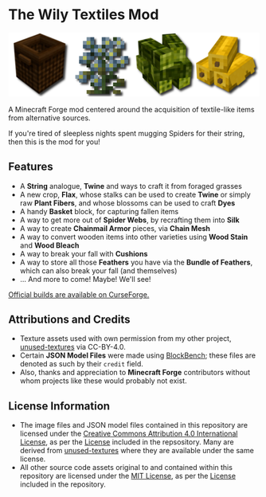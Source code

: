 # The Wily Textiles Mod
![](banner.png)

A Minecraft Forge mod centered around the acquisition of textile-like items from alternative sources.

If you're tired of sleepless nights spent mugging Spiders for their string, then this is the mod for you!

## Features
* A **String** analogue, **Twine** and ways to craft it from foraged grasses
* A new crop, **Flax**, whose stalks can be used to create **Twine** or simply raw **Plant Fibers**, and whose blossoms can be used to craft **Dyes**
* A handy **Basket** block, for capturing fallen items
* A way to get more out of **Spider Webs**, by recrafting them into **Silk**
* A way to create **Chainmail Armor** pieces, via **Chain Mesh**
* A way to convert wooden items into other varieties using **Wood Stain** and **Wood Bleach**
* A way to break your fall with **Cushions**
* A way to store all those **Feathers** you have via the **Bundle of Feathers**, which can also break your fall (and themselves)
* ... And more to come! Maybe! We'll see!

[Official builds are available on CurseForge.](https://www.curseforge.com/minecraft/mc-mods/wily-textiles)

## Attributions and Credits
* Texture assets used with own permission from my other project, [unused-textures](https://github.com/malcolmriley/unused-textures) via CC-BY-4.0.
* Certain **JSON Model Files** were made using [BlockBench](https://blockbench.net); these files are denoted as such by their `credit` field.
* Also, thanks and appreciation to **Minecraft Forge** contributors without whom projects like these would probably not exist.

## License Information
* The image files and JSON model files contained in this repository are licensed under the [Creative Commons Attribution 4.0 International License](https://creativecommons.org/licenses/by/4.0/), as per the [License](LICENSE-CC-BY-4.0) included in the repsository. Many are derived from [unused-textures](https://github.com/malcolmriley/unused-textures) where they are available under the same license.
* All other source code assets original to and contained within this repository are licensed under the [MIT License](https://mit-license.org), as per the [License](LICENSE) included in the repository.

